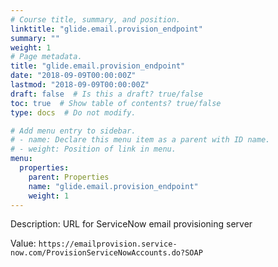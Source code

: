 ```yaml
---
# Course title, summary, and position.
linktitle: "glide.email.provision_endpoint"
summary: ""
weight: 1
# Page metadata.
title: "glide.email.provision_endpoint"
date: "2018-09-09T00:00:00Z"
lastmod: "2018-09-09T00:00:00Z"
draft: false  # Is this a draft? true/false
toc: true  # Show table of contents? true/false
type: docs  # Do not modify.

# Add menu entry to sidebar.
# - name: Declare this menu item as a parent with ID name.
# - weight: Position of link in menu.
menu:
  properties:
    parent: Properties
    name: "glide.email.provision_endpoint"
    weight: 1
---
```


Description: URL for ServiceNow email provisioning server


Value: `https://emailprovision.service-now.com/ProvisionServiceNowAccounts.do?SOAP`